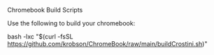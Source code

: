 Chromebook Build Scripts

Use the following to build your chromebook:

bash -lxc "$(curl -fsSL https://github.com/krobson/ChromeBook/raw/main/buildCrostini.sh)" 
